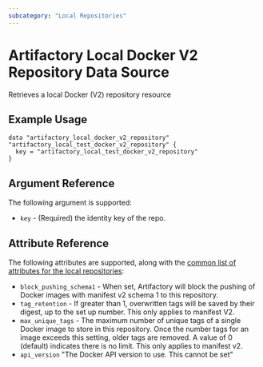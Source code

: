 ```yaml
---
subcategory: "Local Repositories"
---
```


# Artifactory Local Docker V2 Repository Data Source

Retrieves a local Docker (V2) repository resource

## Example Usage

```hcl
data "artifactory_local_docker_v2_repository" "artifactory_local_test_docker_v2_repository" {
  key = "artifactory_local_test_docker_v2_repository"
}
```

## Argument Reference

The following argument is supported:

* `key` - (Required) the identity key of the repo.

## Attribute Reference

The following attributes are supported, along with the [common list of attributes for the local repositories](local.md):

* `block_pushing_schema1` - When set, Artifactory will block the pushing of Docker images with manifest v2
  schema 1 to this repository.
* `tag_retention` - If greater than 1, overwritten tags will be saved by their digest, up to the set up
  number. This only applies to manifest V2.
* `max_unique_tags` - The maximum number of unique tags of a single Docker image to store in this repository.
  Once the number tags for an image exceeds this setting, older tags are removed. A value of 0 (default) indicates there
  is no limit. This only applies to manifest v2.
* `api_version` "The Docker API version to use. This cannot be set"
